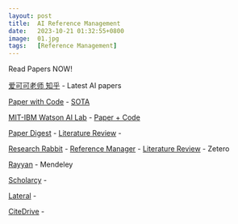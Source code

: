 ```yaml
---
layout: post
title:  AI Reference Management
date:   2023-10-21 01:32:55+0800
image:  01.jpg
tags:   [Reference Management]
---
```


Read Papers NOW!

[爱可可老师 知乎](https://www.zhihu.com/column/c_1302892716695818240) - 
Latest AI papers

[Paper with Code](https://paperswithcode.com) - 
[SOTA](https://paperswithcode.com/sota)

[MIT-IBM Watson AI Lab]() - 
[Paper + Code](https://mitibmwatsonailab.mit.edu/research/papers-code/)

[Paper Digest](https://www.paperdigest.org) - 
[Literature Review](https://www.paperdigest.org/review/) - 

[Research Rabbit](https://www.researchrabbit.ai) - 
[Reference Manager]() - 
[Literature Review](https://www.paperdigest.org/review/) - 
Zetero

[Rayyan]() - 
Mendeley

[Scholarcy]() - 

[Lateral]() - 



[CiteDrive](https://www.citedrive.com/en/) - 

